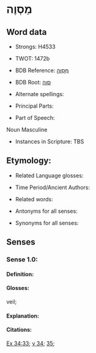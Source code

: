 # מַסְוֶה

<!-- Status: S2="NeedsEdits" -->
<!-- Lexica used for edits:   -->

## Word data

* Strongs: H4533

* TWOT: 1472b

* BDB Reference: [מַסְוֶה](rc://en/bdb/dict/o.ap.ac)

* BDB Root: [סוה](rc://en/bdb/dict/o.ap.aa)

* Alternate spellings:

* Principal Parts:

* Part of Speech:

Noun Masculine 

* Instances in Scripture: TBS

## Etymology:

* Related Language glosses:

* Time Period/Ancient Authors:

* Related words:

* Antonyms for all senses:

* Synonyms for all senses:

## Senses

### Sense 1.0:

#### Definition:

#### Glosses:

veil; 

#### Explanation:

#### Citations:

[Ex 34:33](rc://he/uhb/book/exo/34/33); [v 34](rc://he/uhb/book/exo/34/34); [35](rc://he/uhb/book/exo/34/35); 

